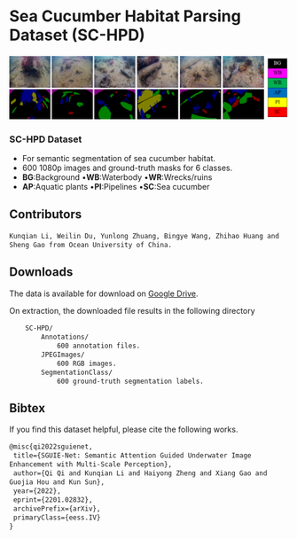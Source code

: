# Sea Cucumber Habitat Parsing Dataset (SC-HPD)
    
  ![SC-HPD](./figs/SC-HPD.png)
  ### SC-HPD Dataset
- For semantic segmentation of sea cucumber habitat.
- 600 1080p images and ground-truth masks for 6 classes.
- **BG**:Background       •**WB**:Waterbody   •**WR**:Wrecks/ruins
- **AP**:Aquatic plants   •**PI**:Pipelines   •**SC**:Sea cucumber
## Contributors
    Kunqian Li, Weilin Du, Yunlong Zhuang, Bingye Wang, Zhihao Huang and Sheng Gao from Ocean University of China.

## Downloads
The data is available for download on [Google Drive](https://drive.google.com/file/d/1pqG-CMfEGPilDb1M-i1Mp84-auftkGh_/view?usp=sharing).  

On extraction, the downloaded file results in the following directory

        SC-HPD/
            Annotations/
                600 annotation files.
            JPEGImages/
                600 RGB images.
            SegmentationClass/
                600 ground-truth segmentation labels.

## Bibtex
If you find this dataset helpful, please cite the following works.

    @misc{qi2022sguienet,
     title={SGUIE-Net: Semantic Attention Guided Underwater Image Enhancement with Multi-Scale Perception},
     author={Qi Qi and Kunqian Li and Haiyong Zheng and Xiang Gao and Guojia Hou and Kun Sun},
     year={2022},
     eprint={2201.02832},
     archivePrefix={arXiv},
     primaryClass={eess.IV}
    }
